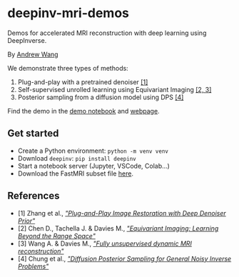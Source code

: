 # deepinv-mri-demos
Demos for accelerated MRI reconstruction with deep learning using DeepInverse.

By [Andrew Wang](https://andrewwango.github.io)

We demonstrate three types of methods:

1. Plug-and-play with a pretrained denoiser [\[1\]](#references)
2. Self-supervised unrolled learning using Equivariant Imaging [\[2, 3\]](#references)
3. Posterior sampling from a diffusion model using DPS [\[4\]](#references)

Find the demo in the [demo notebook](demo.ipynb) and [webpage]().

## Get started

- Create a Python environment: `python -m venv venv`
- Download `deepinv`: `pip install deepinv`
- Start a notebook server (Jupyter, VSCode, Colab...)
- Download the FastMRI subset file [here](https://huggingface.co/datasets/deepinv/images/blob/f629d3e2d4a5d63f5e081835bd1d6338fee8077f/fastmri_knee_singlecoil.pt).

## References

- [1] Zhang et al., [_"Plug-and-Play Image Restoration with Deep Denoiser Prior"_](https://arxiv.org/abs/2008.13751)
- [2] Chen D., Tachella J. & Davies M., [_"Equivariant Imaging: Learning Beyond the Range Space"_](https://arxiv.org/abs/2103.14756)  
- [3] Wang A. & Davies M., [_"Fully unsupervised dynamic MRI reconstruction"_](https://arxiv.org/abs/2410.08646)
- [4] Chung et al., [_"Diffusion Posterior Sampling for General Noisy Inverse Problems"_](https://arxiv.org/abs/2209.14687)